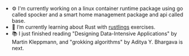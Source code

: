 
- ⚙️ I'm currently working on a linux container runtime package using go called spocker and a smart home management package and api called base.  
- 🌱 I’m currently learning about Rust with [rustlings](https://github.com/rust-lang/rustlings) exercises.  
- 📚 I just finished reading "Designing Data-Intensive Applications" by Martin Kleppmann, and "grokking algorithms" by Aditya Y. Bhargava is next.  
